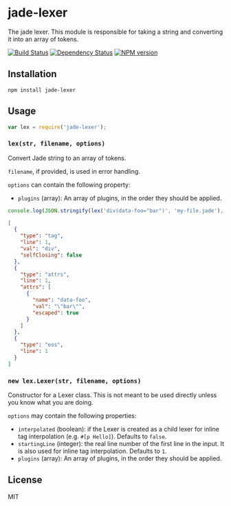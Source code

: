 # jade-lexer

The jade lexer.  This module is responsible for taking a string and converting it into an array of tokens.

[![Build Status](https://img.shields.io/travis/jadejs/jade-lexer/master.svg)](https://travis-ci.org/jadejs/jade-lexer)
[![Dependency Status](https://img.shields.io/gemnasium/jadejs/jade-lexer.svg)](https://gemnasium.com/jadejs/jade-lexer)
[![NPM version](https://img.shields.io/npm/v/jade-lexer.svg)](https://www.npmjs.org/package/jade-lexer)

## Installation

    npm install jade-lexer

## Usage

```js
var lex = require('jade-lexer');
```

### `lex(str, filename, options)`

Convert Jade string to an array of tokens.

`filename`, if provided, is used in error handling.

`options` can contain the following property:

- `plugins` (array): An array of plugins, in the order they should be applied.

```js
console.log(JSON.stringify(lex('div(data-foo="bar")', 'my-file.jade'), null, '  '))
```

```json
[
  {
    "type": "tag",
    "line": 1,
    "val": "div",
    "selfClosing": false
  },
  {
    "type": "attrs",
    "line": 1,
    "attrs": [
      {
        "name": "data-foo",
        "val": "\"bar\"",
        "escaped": true
      }
    ]
  },
  {
    "type": "eos",
    "line": 1
  }
]
```

### `new lex.Lexer(str, filename, options)`

Constructor for a Lexer class. This is not meant to be used directly unless you know what you are doing.

`options` may contain the following properties:

- `interpolated` (boolean): if the Lexer is created as a child lexer for inline tag interpolation (e.g. `#[p Hello]`). Defaults to `false`.
- `startingLine` (integer): the real line number of the first line in the input. It is also used for inline tag interpolation. Defaults to `1`.
- `plugins` (array): An array of plugins, in the order they should be applied.

## License

  MIT
